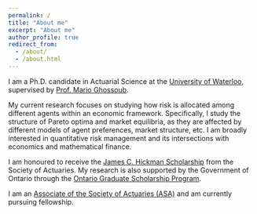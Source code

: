 ```yaml
---
permalink: /
title: "About me"
excerpt: "About me"
author_profile: true
redirect_from: 
  - /about/
  - /about.html
---
```


I am a Ph.D. candidate in Actuarial Science at the [University of Waterloo](https://uwaterloo.ca/statistics-and-actuarial-science/), supervised by [Prof. Mario Ghossoub](https://sites.google.com/site/marioghossoub/).

My current research focuses on studying how risk is allocated among different agents within an economic framework. Specifically, I study the structure of Pareto optima and market equilibria, as they are affected by different models of agent preferences, market structure, etc. I am broadly interested in quantitative risk management and its intersections with economics and mathematical finance.

I am honoured to receive the [James C. Hickman Scholarship](https://www.soa.org/resources/announcements/press-releases/2022/2022-hickman-scholar/) from the Society of Actuaries. My research is also supported by the Government of Ontario through the [Ontario Graduate Scholarship Program](https://osap.gov.on.ca/OSAPPortal/en/A-ZListofAid/PRDR019245.html).

I am an [Associate of the Society of Actuaries (ASA)](https://www.soa.org/education/exam-req/edu-asa-req/) and am currently pursuing fellowship.
